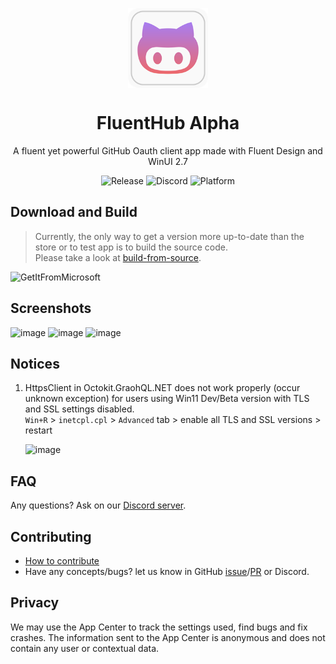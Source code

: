 <p align="center">
  <img width="128" align="center" src="src/FluentHub/Assets/AppTilesAlpha/StoreLogo.scale-400.png" />
</p>
<h1 align="center">
  FluentHub Alpha
</h1>
<p align="center">
  A fluent yet powerful GitHub Oauth client app made with Fluent Design and WinUI 2.7
</p>

<p align="center">
  <a style="text-decoration:none" href="https://github.com/fluenthub-community/FluentHub/releases">
    <img src="https://img.shields.io/github/v/release/fluenthub-community/fluenthub?include_prereleases&style=flat-square" alt="Release" />
  </a>
  <a style="text-decoration:none" href="https://discord.gg/8KtRkjq2Q4">
    <img src="https://img.shields.io/discord/935562861701390336?color=blue&label=Discord&style=flat-square" alt="Discord" />
  </a>
  <a style="text-decoration:none">
    <img src="https://img.shields.io/badge/Platform-Windows-red?style=flat-square" alt="Platform" />
  </a>
</p>

## Download and Build

> Currently, the only way to get a version more up-to-date than the store or to test app is to build the source code.<br>
Please take a look at [build-from-source](https://github.com/fluenthub-community/FluentHub/blob/main/docs/build-from-source.md).

<a style="text-decoration:none" href="https://apps.microsoft.com/store/detail/fluenthub/9nkb9hx8rjz3">
  <img width="200" src="https://getbadgecdn.azureedge.net/images/English_L.png" alt="GetItFromMicrosoft" />
</a>

## Screenshots

![image](https://user-images.githubusercontent.com/62196528/167259072-adedd9c3-c979-48a5-96f9-f37ddc87b662.png)
![image](https://user-images.githubusercontent.com/62196528/167259003-500c79b0-f301-4bd7-82b6-5d9ad7473118.png)
![image](https://user-images.githubusercontent.com/62196528/167263705-7068e9d9-8086-4bde-a445-84a8e9c09136.png)

## Notices

 1. HttpsClient in Octokit.GraohQL.NET does not work properly (occur unknown exception) for users using Win11 Dev/Beta version with TLS and SSL settings disabled.</br>`Win+R` > `inetcpl.cpl` > `Advanced` tab > enable all TLS and SSL versions > restart

	![image](https://user-images.githubusercontent.com/99880210/164863685-27770148-4c68-4920-bf87-8c0dd2b0272f.png)

## FAQ

Any questions? Ask on our [Discord server](https://discord.gg/8KtRkjq2Q4).

## Contributing

- [How to contribute](docs/CONTRIBUTING.md)
- Have any concepts/bugs? let us know in GitHub [issue](https://github.com/fluenthub-community/FluentHub/issues)/[PR](https://github.com/fluenthub-community/FluentHub/pulls) or Discord.

## Privacy

We may use the App Center to track the settings used, find bugs and fix crashes. The information sent to the App Center is anonymous and does not contain any user or contextual data.
